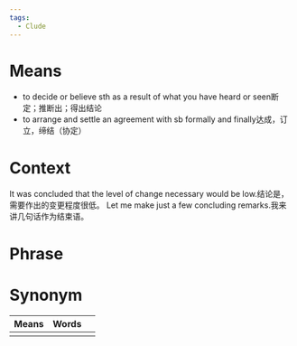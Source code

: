 ```yaml
---
tags:
  - Clude
---
```

# Means
- to decide or believe sth as a result of what you have heard or seen断定；推断出；得出结论
- to arrange and settle an agreement with sb formally and finally达成，订立，缔结（协定）
# Context
It was concluded that the level of change necessary would be low.结论是，需要作出的变更程度很低。
Let me make just a few concluding remarks.我来讲几句话作为结束语。
# Phrase

# Synonym
| Means | Words |     |
| ----- | ----- | --- |
|       |       |     |
